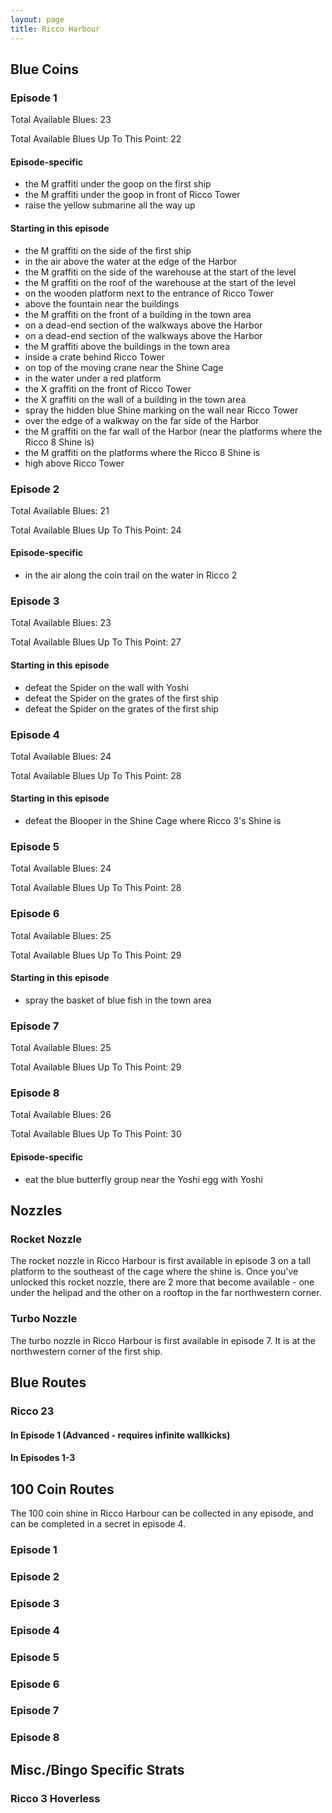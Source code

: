 ```yaml
---
layout: page
title: Ricco Harbour
---
```


## Blue Coins ##

### Episode 1 ###
Total Available Blues: 23

Total Available Blues Up To This Point: 22

#### Episode-specific ####
- the M graffiti under the goop on the first ship
- the M graffiti under the goop in front of Ricco Tower
- raise the yellow submarine all the way up

#### Starting in this episode ####
- the M graffiti on the side of the first ship
- in the air above the water at the edge of the Harbor
- the M graffiti on the side of the warehouse at the start of the level
- the M graffiti on the roof of the warehouse at the start of the level
- on the wooden platform next to the entrance of Ricco Tower
- above the fountain near the buildings
- the M graffiti on the front of a building in the town area
- on a dead-end section of the walkways above the Harbor
- on a dead-end section of the walkways above the Harbor
- the M graffiti above the buildings in the town area
- inside a crate behind Ricco Tower
- on top of the moving crane near the Shine Cage
- in the water under a red platform
- the X graffiti on the front of Ricco Tower
- the X graffiti on the wall of a building in the town area
- spray the hidden blue Shine marking on the wall near Ricco Tower
- over the edge of a walkway on the far side of the Harbor
- the M graffiti on the far wall of the Harbor (near the platforms where the Ricco 8 Shine is)
- the M graffiti on the platforms where the Ricco 8 Shine is
- high above Ricco Tower

### Episode 2 ###
Total Available Blues: 21

Total Available Blues Up To This Point: 24

#### Episode-specific ####
- in the air along the coin trail on the water in Ricco 2

### Episode 3 ###
Total Available Blues: 23

Total Available Blues Up To This Point: 27

#### Starting in this episode ####
- defeat the Spider on the wall with Yoshi
- defeat the Spider on the grates of the first ship
- defeat the Spider on the grates of the first ship

### Episode 4 ###
Total Available Blues: 24

Total Available Blues Up To This Point: 28

#### Starting in this episode ####
- defeat the Blooper in the Shine Cage where Ricco 3's Shine is

### Episode 5 ###
Total Available Blues: 24

Total Available Blues Up To This Point: 28

### Episode 6 ###
Total Available Blues: 25

Total Available Blues Up To This Point: 29

#### Starting in this episode ####
- spray the basket of blue fish in the town area

### Episode 7 ###
Total Available Blues: 25

Total Available Blues Up To This Point: 29

### Episode 8 ###
Total Available Blues: 26

Total Available Blues Up To This Point: 30

#### Episode-specific ####
- eat the blue butterfly group near the Yoshi egg with Yoshi

## Nozzles ##

### Rocket Nozzle ###
The rocket nozzle in Ricco Harbour is first available in episode 3
on a tall platform to the southeast of the cage where the shine
is. Once you've unlocked this rocket nozzle, there are 2 more that
become available - one under the helipad and the other on a rooftop
in the far northwestern corner.

### Turbo Nozzle ###
The turbo nozzle in Ricco Harbour is first available in episode 7.
It is at the northwestern corner of the first ship.

## Blue Routes ##
### Ricco 23 ###
#### In Episode 1 (Advanced - requires infinite wallkicks) ####

#### In Episodes 1-3 ####

## 100 Coin Routes ##
The 100 coin shine in Ricco Harbour can be collected in any
episode, and can be completed in a secret in episode 4.

### Episode 1 ###

### Episode 2 ###

### Episode 3 ###

### Episode 4 ###

### Episode 5 ###

### Episode 6 ###

### Episode 7 ###

### Episode 8 ###

## Misc./Bingo Specific Strats ##
### Ricco 3 Hoverless ###
